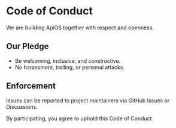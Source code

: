 # Code of Conduct

We are building ApiOS together with respect and openness.  

## Our Pledge
- Be welcoming, inclusive, and constructive.  
- No harassment, trolling, or personal attacks.  

## Enforcement
Issues can be reported to project maintainers via GitHub Issues or Discussions.  

By participating, you agree to uphold this Code of Conduct.
